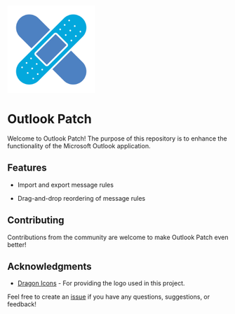 <img src="public/logo.png" alt="Outlook Patch" style="width: 200px" />

# Outlook Patch

Welcome to Outlook Patch! The purpose of this repository is to enhance the functionality of the Microsoft Outlook application.

## Features

- Import and export message rules

- Drag-and-drop reordering of message rules 

## Contributing

Contributions from the community are welcome to make Outlook Patch even better!

## Acknowledgments

- [Dragon Icons](https://www.flaticon.com/authors/dragon-icons) - For providing the logo used in this project.

Feel free to create an [issue](https://github.com/theSinner/outlook-patch/issues) if you have any questions, suggestions, or feedback!